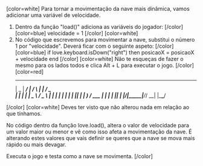 [color=white]
Para tornar a movimentação da nave mais dinâmica, vamos adicionar 
uma variável de velocidade.

1. Dentro da função "load()" adiciona as variáveis do jogador:
   [/color] [color=blue]
    velocidade = 1
   [/color] [color=white]
2. No código que escrevemos para movimentar a nave, substitui 
o número 1 por "velocidade". Deverá ficar com o seguinte aspeto:
   [/color] [color=blue]
   if love.keyboard.isDown("right") then
        posicaoX = posicaoX + velocidade
    end
   [/color] [color=white]
Não te esqueças de fazer o mesmo para os lados todos e clica 
Alt + L para executar o jogo.
   [/color] [color=red]
     ____  _____ ____    _    _____ ___ ___  
    |  _ \| ____/ ___|  / \  |  ___|_ _/ _ \
    | | | |  _| \___ \ / _ \ | |_   | | | | |
    | |_| | |___ ___) / ___ \|  _|  | | |_| |
    |____/|_____|____/_/   \_\_|   |___\___/

[/color] [color=white]
Deves ter visto que não alterou nada em relação ao que tínhamos.

No código dentro da função love.load(), altera o valor de 
velocidade para um valor maior ou menor e vê como isso afeta a 
movimentação da nave. É alterando estes valores que vais definir 
se queres que a nave se mova mais rápido ou mais devagar.

Executa o jogo e testa como a nave se movimenta.
[/color]